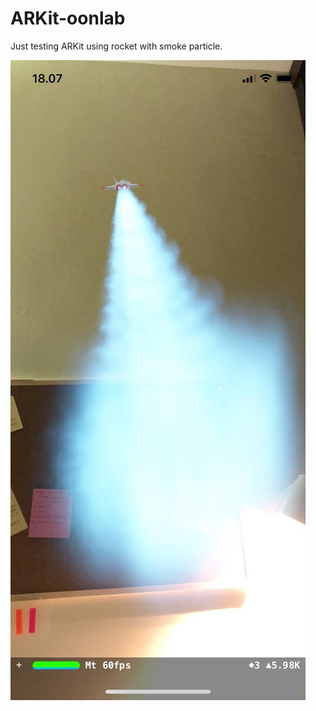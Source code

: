 # ARKit-oonlab

Just testing ARKit using rocket with smoke particle.

![Rocket Launcher](screenshot/rocketlauncher.jpg)
